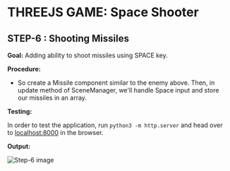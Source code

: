 # THREEJS GAME: Space Shooter

## STEP-6 : Shooting Missiles

**Goal:** Adding ability to shoot missiles using SPACE key.

**Procedure:**  

- So create a Missile component similar to the enemy above. Then,  in update method of SceneManager, we'll handle Space input and store our missiles in an array.

**Testing:**  

In order to test the application, run `python3 -m http.server` and head over to [localhost:8000](http://localhost:8000) in the  browser.

**Output:**

![Step-6 image](https://cdn-images-1.medium.com/max/800/1*An5HvZH8cJVGjWP9LY6rPg.png)